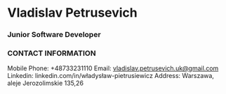 # Vladislav Petrusevich
### Junior Software Developer

### CONTACT INFORMATION
Mobile Phone: +48733231110
Email: vladislav.petrusevich.uk@gmail.com
Linkedin:
linkedin.com/in/władysław-pietrusiewicz
Address: Warszawa, aleje Jerozolimskie 135,26
